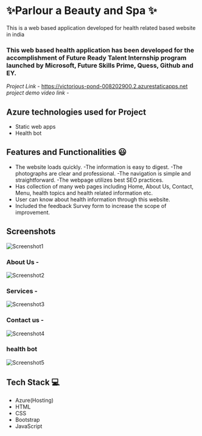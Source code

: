 # ✨Parlour a Beauty and Spa ✨
This is a web based application developed for health related based website in india
### This web based health application has been developed for the accomplishment of Future Ready Talent Internship program launched by Microsoft, Future Skills Prime, Quess, Github and EY.
*Project Link* - https://victorious-pond-008202900.2.azurestaticapps.net
*project demo video link* - 
## Azure technologies used for Project
- Static web apps
- Health bot
## Features and Functionalities 😃
- The website loads quickly.
-The information is easy to digest.
-The photographs are clear and professional.
-The navigation is simple and straightforward. 
-The webpage utilizes best SEO practices.
- Has collection of many web pages including Home, About Us, Contact, Menu, health topics and health related information etc.
- User can know about health information through this website.
- Included the feedback Survey form to increase the scope of improvement.
## Screenshots
 ![Screenshot1](https://user-images.githubusercontent.com/119110975/210080705-cc835abf-dcc0-40b2-9df7-1f7bbeefc88a.png)
### About Us -
![Screenshot2](https://user-images.githubusercontent.com/119110975/210080749-04218401-70ba-46f7-9966-d70012d857fd.png)
### Services -
![Screenshot3](https://user-images.githubusercontent.com/119110975/210080785-8be3c004-fea9-4524-bb86-1d21940ceb2f.png)
### Contact us -
![Screenshot4](https://user-images.githubusercontent.com/119110975/210080811-529be63c-c844-4393-be62-eacb01bfa957.png)
### health bot
![Screenshot5](https://user-images.githubusercontent.com/119110975/210080823-2e31d8f8-91a4-477a-a9da-2add6ad3fe36.png)
## Tech Stack 💻
- Azure(Hosting)
- HTML
- CSS
- Bootstrap
- JavaScript
